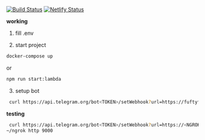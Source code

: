[![Build Status](https://travis-ci.org/zinovik/fuftyfu-bot.svg?branch=master)](https://travis-ci.org/zinovik/fuftyfu-bot)
[![Netlify Status](https://api.netlify.com/api/v1/badges/875db5e2-3246-4680-ad42-7bb637fff095/deploy-status)](https://app.netlify.com/sites/fuftyfu-bot/deploys)

**working**

1. fill .env

2. start project
```bash
docker-compose up
```
or
```bash
npm run start:lambda
```

3. setup bot
```bash
 curl https://api.telegram.org/bot<TOKEN>/setWebhook?url=https://fuftyfu-bot.netlify.com/.netlify/functions/index
```

**testing**

```bash
 curl https://api.telegram.org/bot<TOKEN>/setWebhook?url=https://<NGROK ID>.ngrok.io/index
~/ngrok http 9000
```

